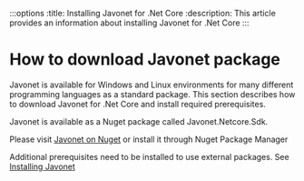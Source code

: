 :::options
:title: Installing Javonet for .Net Core
:description: This article provides an information about installing Javonet for .Net Core
:::

# How to download Javonet package

Javonet is available for Windows and Linux environments for many different programming languages as a standard package. This section describes how to download Javonet for .Net Core and install required prerequisites. 

Javonet is available as a Nuget package called Javonet.Netcore.Sdk.

Please visit [Javonet on Nuget](https://www.nuget.org/packages/Javonet.Netcore.Sdk) or install it through Nuget Package Manager


Additional prerequisites need to be installed to use external packages. See [Installing Javonet](https://www.javonet.com/guides/v2/getting-started/installing-javonet)
